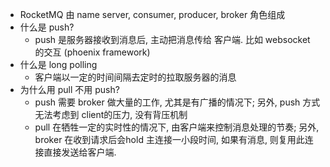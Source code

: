 - RocketMQ 由 name server, consumer, producer, broker 角色组成
- 什么是 push?
    - push 是服务器接收到消息后, 主动把消息传给 客户端. 比如 websocket 的交互 (phoenix framework)
- 什么是 long polling
    - 客户端以一定的时间间隔去定时的拉取服务器的消息
- 为什么用 pull 不用 push?
    - push 需要 broker 做大量的工作, 尤其是有广播的情况下; 另外, push 方式无法考虑到 client的压力, 没有背压机制
    - pull 在牺牲一定的实时性的情况下, 由客户端来控制消息处理的节奏; 另外, broker 在收到请求后会hold 主连接一小段时间, 如果有消息, 则复用此连接直接发送给客户端.
